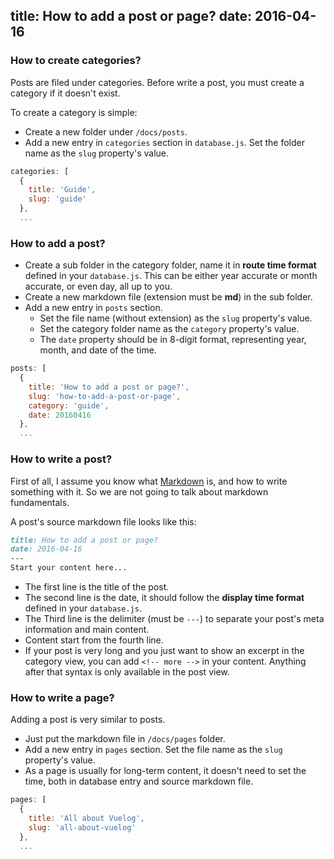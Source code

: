 title: How to add a post or page?
date: 2016-04-16
---
### How to create categories?

Posts are filed under categories. Before write a post, you must create a category if it doesn't exist.

To create a category is simple:

- Create a new folder under `/docs/posts`.
- Add a new entry in `categories` section in `database.js`. Set the folder name as the `slug` property's value.

```js
categories: [
  {
    title: 'Guide',
    slug: 'guide'
  },
  ...
```

<!-- more -->

### How to add a post?

- Create a sub folder in the category folder, name it in **route time format** defined in your `database.js`. This can be either year accurate or month accurate, or even day, all up to you.
- Create a new markdown file (extension must be **md**) in the sub folder.
- Add a new entry in `posts` section.
   - Set the file name (without extension) as the `slug` property's value.
   - Set the category folder name as the `category` property's value.
   - The `date` property should be in 8-digit format, representing year, month, and date of the time.

```js
posts: [
  {
    title: 'How to add a post or page?',
    slug: 'how-to-add-a-post-or-page',
    category: 'guide',
    date: 20160416
  },
  ...
```

### How to write a post?

First of all, I assume you know what [Markdown](https://en.wikipedia.org/wiki/Markdown) is, and how to write something with it. So we are not going to talk about markdown fundamentals.

A post's source markdown file looks like this:

```md
title: How to add a post or page?
date: 2016-04-16
---
Start your content here...
```

- The first line is the title of the post.
- The second line is the date, it should follow the **display time format** defined in your `database.js`.
- The Third line is the delimiter (must be `---`) to separate your post's meta information and main content.
- Content start from the fourth line.
- If your post is very long and you just want to show an excerpt in the category view, you can add `<!-- more -->` in your content. Anything after that syntax is only available in the post view.

### How to write a page?

Adding a post is very similar to posts.

- Just put the markdown file in `/docs/pages` folder.
- Add a new entry in `pages` section. Set the file name as the `slug` property's value.
- As a page is usually for long-term content, it doesn't need to set the time, both in database entry and source markdown file.

```js
pages: [
  {
    title: 'All about Vuelog',
    slug: 'all-about-vuelog'
  },
  ...
```

